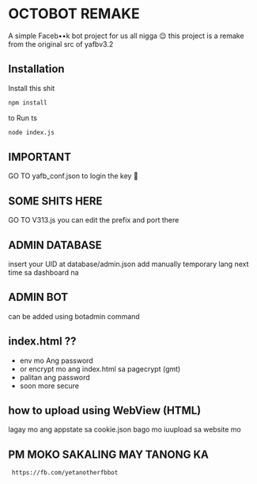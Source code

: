 # OCTOBOT REMAKE

A simple Faceb••k bot project for us all nigga 😌 this project is a remake from the original src of yafbv3.2 

## Installation

Install this shit
```bash
npm install
```
to Run ts
```bash 
node index.js
```

## IMPORTANT
GO TO yafb_conf.json 
to login the key 🥴

## SOME SHITS HERE
GO TO V313.js
you can edit the prefix and port there

## ADMIN DATABASE 
 insert your UID at database/admin.json
 add manually temporary lang next time sa dashboard na
 
 ## ADMIN BOT 
 can be added using botadmin command 
 
## index.html ??
- env mo Ang password
- or encrypt mo ang index.html sa pagecrypt (gmt)
- palitan ang password
- soon more secure

## how to upload using WebView (HTML)
lagay mo ang appstate sa cookie.json bago mo iuupload sa  website mo

## PM MOKO SAKALING MAY TANONG KA
	 https://fb.com/yetanotherfbbot


